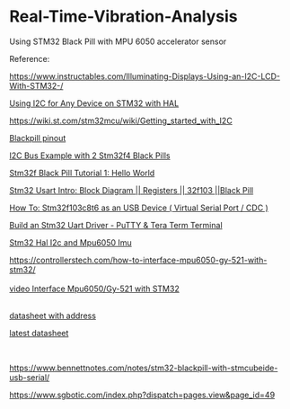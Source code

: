 # Real-Time-Vibration-Analysis
Using STM32 Black Pill with MPU 6050 accelerator sensor


Reference:

https://www.instructables.com/Illuminating-Displays-Using-an-I2C-LCD-With-STM32-/

[Using I2C for Any Device on STM32 with HAL](https://www.youtube.com/watch?v=cvmQNTVJrzs)

https://wiki.st.com/stm32mcu/wiki/Getting_started_with_I2C

[Blackpill pinout](https://stm32world.com/wiki/Black_Pill#Pinout)

[I2C Bus Example with 2 Stm32f4 Black Pills](https://www.youtube.com/watch?v=5RaKuFRM8Og)

[Stm32f Black Pill Tutorial 1: Hello World](https://www.youtube.com/watch?v=tkJy2gaKOxw)

[Stm32 Usart Intro: Block Diagram || Registers || 32f103 ||Black Pill](https://www.youtube.com/watch?v=6LYwBEtF0gI)

[How To: Stm32f103c8t6 as an USB Device ( Virtual Serial Port / CDC )](https://www.youtube.com/watch?v=YZjnCOun1wU)

[Build an Stm32 Uart Driver - PuTTY & Tera Term Terminal](https://www.youtube.com/watch?v=i0evyvBKW90)

[Stm32 Hal I2c and Mpu6050 Imu](https://www.youtube.com/watch?v=P7a6qxacnO4)

https://controllerstech.com/how-to-interface-mpu6050-gy-521-with-stm32/
<br>
<br>
[video Interface Mpu6050/Gy-521 with STM32](https://www.youtube.com/watch?v=xxphp9wDnHA)
<br>
<br>

[datasheet with address](https://download.mikroe.com/documents/datasheets/MPU-6000_datasheet.pdf)

[latest datasheet](https://invensense.tdk.com/wp-content/uploads/2015/02/MPU-6000-Register-Map1.pdf)

<br>

https://www.bennettnotes.com/notes/stm32-blackpill-with-stmcubeide-usb-serial/

https://www.sgbotic.com/index.php?dispatch=pages.view&page_id=49


